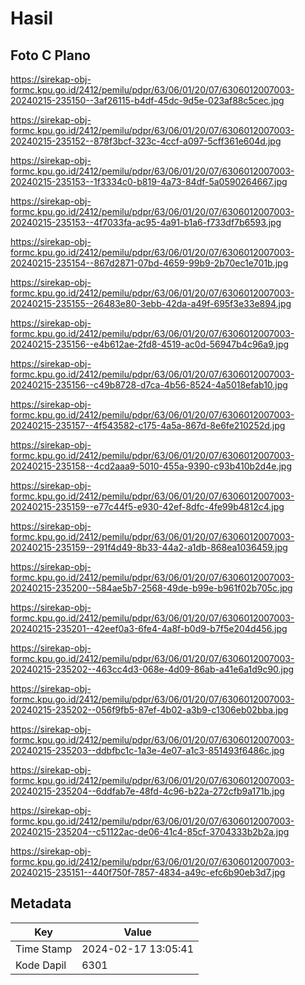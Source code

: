 # Hasil

## Foto C Plano

https://sirekap-obj-formc.kpu.go.id/2412/pemilu/pdpr/63/06/01/20/07/6306012007003-20240215-235150--3af26115-b4df-45dc-9d5e-023af88c5cec.jpg

https://sirekap-obj-formc.kpu.go.id/2412/pemilu/pdpr/63/06/01/20/07/6306012007003-20240215-235152--878f3bcf-323c-4ccf-a097-5cff361e604d.jpg

https://sirekap-obj-formc.kpu.go.id/2412/pemilu/pdpr/63/06/01/20/07/6306012007003-20240215-235153--1f3334c0-b819-4a73-84df-5a0590264667.jpg

https://sirekap-obj-formc.kpu.go.id/2412/pemilu/pdpr/63/06/01/20/07/6306012007003-20240215-235153--4f7033fa-ac95-4a91-b1a6-f733df7b6593.jpg

https://sirekap-obj-formc.kpu.go.id/2412/pemilu/pdpr/63/06/01/20/07/6306012007003-20240215-235154--867d2871-07bd-4659-99b9-2b70ec1e701b.jpg

https://sirekap-obj-formc.kpu.go.id/2412/pemilu/pdpr/63/06/01/20/07/6306012007003-20240215-235155--26483e80-3ebb-42da-a49f-695f3e33e894.jpg

https://sirekap-obj-formc.kpu.go.id/2412/pemilu/pdpr/63/06/01/20/07/6306012007003-20240215-235156--e4b612ae-2fd8-4519-ac0d-56947b4c96a9.jpg

https://sirekap-obj-formc.kpu.go.id/2412/pemilu/pdpr/63/06/01/20/07/6306012007003-20240215-235156--c49b8728-d7ca-4b56-8524-4a5018efab10.jpg

https://sirekap-obj-formc.kpu.go.id/2412/pemilu/pdpr/63/06/01/20/07/6306012007003-20240215-235157--4f543582-c175-4a5a-867d-8e6fe210252d.jpg

https://sirekap-obj-formc.kpu.go.id/2412/pemilu/pdpr/63/06/01/20/07/6306012007003-20240215-235158--4cd2aaa9-5010-455a-9390-c93b410b2d4e.jpg

https://sirekap-obj-formc.kpu.go.id/2412/pemilu/pdpr/63/06/01/20/07/6306012007003-20240215-235159--e77c44f5-e930-42ef-8dfc-4fe99b4812c4.jpg

https://sirekap-obj-formc.kpu.go.id/2412/pemilu/pdpr/63/06/01/20/07/6306012007003-20240215-235159--291f4d49-8b33-44a2-a1db-868ea1036459.jpg

https://sirekap-obj-formc.kpu.go.id/2412/pemilu/pdpr/63/06/01/20/07/6306012007003-20240215-235200--584ae5b7-2568-49de-b99e-b961f02b705c.jpg

https://sirekap-obj-formc.kpu.go.id/2412/pemilu/pdpr/63/06/01/20/07/6306012007003-20240215-235201--42eef0a3-6fe4-4a8f-b0d9-b7f5e204d456.jpg

https://sirekap-obj-formc.kpu.go.id/2412/pemilu/pdpr/63/06/01/20/07/6306012007003-20240215-235202--463cc4d3-068e-4d09-86ab-a41e6a1d9c90.jpg

https://sirekap-obj-formc.kpu.go.id/2412/pemilu/pdpr/63/06/01/20/07/6306012007003-20240215-235202--056f9fb5-87ef-4b02-a3b9-c1306eb02bba.jpg

https://sirekap-obj-formc.kpu.go.id/2412/pemilu/pdpr/63/06/01/20/07/6306012007003-20240215-235203--ddbfbc1c-1a3e-4e07-a1c3-851493f6486c.jpg

https://sirekap-obj-formc.kpu.go.id/2412/pemilu/pdpr/63/06/01/20/07/6306012007003-20240215-235204--6ddfab7e-48fd-4c96-b22a-272cfb9a171b.jpg

https://sirekap-obj-formc.kpu.go.id/2412/pemilu/pdpr/63/06/01/20/07/6306012007003-20240215-235204--c51122ac-de06-41c4-85cf-3704333b2b2a.jpg

https://sirekap-obj-formc.kpu.go.id/2412/pemilu/pdpr/63/06/01/20/07/6306012007003-20240215-235151--440f750f-7857-4834-a49c-efc6b90eb3d7.jpg


## Metadata

| Key        | Value               |
| ---------- | ------------------- |
| Time Stamp | 2024-02-17 13:05:41 |
| Kode Dapil | 6301                |



